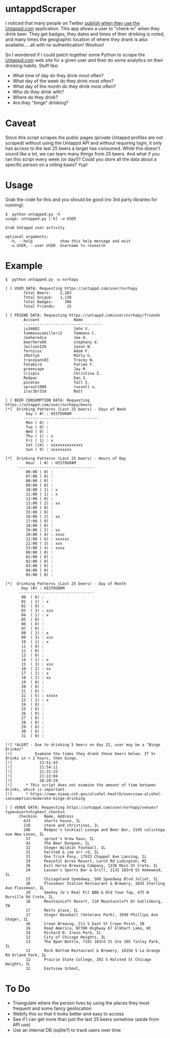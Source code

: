 # untappdScraper
I noticed that many people on Twitter [publish when they use the Untappd.com](https://www.google.com/search?num=100&newwindow=1&q=untappd+%22i+just+earned%22+site%3Atwitter.com&oq=untappd+%22i+just+earned%22+site%3Atwitter.com&gs_l=serp.3...4164.7850.0.8239.9.9.0.0.0.0.140.679.6j2.8.0....0...1c.1.64.serp..1.3.259...33i160k1j33i21k1.7lDTNQbSBAk) application. This app allows a user to "check-in" when they drink beer. They get badges, they dates and times of their drinking is noted, and many times the geographic location of where they drank is also available.....all with no authentication! Woohoo!

So I wondered if I could patch together some Python to scrape the [Untappd.com](http://untappd.com) web site for a given user and then do some analytics on their drinking habits. Stuff like:
* What time of day do they drink most often?
* What day of the week do they drink most often?
* What day of the month do they drink most often?
* Who do they drink with?
* Where do they drink?
* Are they "binge" drinking?

# Caveat
Since this script scrapes the public pages (private Untappd profiles are not scraped) without using the Untappd API and without requiring login, it only has access to the last 25 beers a target has consumed. While this doesn't sound like a lot, we can learn many things from 25 beers. And what if you ran this script every week (or day!)? Could you store all the data about a specific person on a rolling basis? Yup!

# Usage
Grab the code for this and you should be good (no 3rd party libraries for running).

```
$  python untapped.py -h
usage: untapped.py [-h] -u USER

Grab Untappd user activity

optional arguments:
  -h, --help            show this help message and exit
  -u USER, --user USER  Username to research
```

# Example

```
$  python untapped.py -u nvrhapy

[ ] USER DATA: Requesting https://untappd.com/user/nvrhapy
        Total Beers:    2,263
        Total Unique:   1,138
        Total Badges:     396
        Total Friends:     15

[ ] FRIEND DATA: Requesting https://untappd.com/user/nvrhapy/friends
        Account               Name
        ----------------------------------
        jv34682               John V.
        tommasocamilleri2     Tommaso C.
        Joeheredia            Joe H.
        beerhere89            stephany d.
        Jwilson126            Jason W.
        fernicus              Adam F.
        1MattyG               Matty G.
        traceyann83           Tracey N.
        Fatabird              Fatima F.
        greencape             Jay M.
        crispix               Christina Z.
        Redpac                Dan S.
        pinatax               Tall S.
        sprout1880            russell u.
        1rar3br33d            Matt

[ ] BEER CONSUMPTION DATA: Requesting https://untappd.com/user/nvrhapy/beers
[*]  Drinking Patterns (Last 25 beers) - Days of Week
         Day ( #) : HISTOGRAM
        ---------------------------------
         Mon ( 0) :
         Tue ( 0) :
         Wed ( 0) :
         Thu ( 1) : x
         Fri ( 1) : x
         Sat (14) : xxxxxxxxxxxxxx
         Sun ( 9) : xxxxxxxxx

[*]  Drinking Patterns (Last 25 beers) - Hours of Day
         Hour  ( #) : HISTOGRAM
      ---------------------------------
         06:00 ( 0) :
         07:00 ( 0) :
         08:00 ( 0) :
         09:00 ( 0) :
         10:00 ( 1) : x
         11:00 ( 1) : x
         12:00 ( 0) :
         13:00 ( 2) : xx
         14:00 ( 0) :
         15:00 ( 0) :
         16:00 ( 2) : xx
         17:00 ( 0) :
         18:00 ( 0) :
         19:00 ( 2) : xx
         20:00 ( 4) : xxxx
         21:00 ( 6) : xxxxxx
         22:00 ( 3) : xxx
         23:00 ( 4) : xxxx
         00:00 ( 0) :
         01:00 ( 0) :
         02:00 ( 0) :
         03:00 ( 0) :
         04:00 ( 0) :
         05:00 ( 0) :

[*]  Drinking Patterns (Last 25 beers) - Day of Month
       Day (#) : HISTOGRAM
      ---------------------------------
       00  ( 0) :
       01  ( 1) : x
       02  ( 0) :
       03  ( 3) : xxx
       04  ( 1) : x
       05  ( 0) :
       06  ( 0) :
       07  ( 0) :
       08  ( 1) : x
       09  ( 3) : xxx
       10  ( 1) : x
       11  ( 0) :
       12  ( 0) :
       13  ( 0) :
       14  ( 1) : x
       15  ( 3) : xxx
       16  ( 2) : xx
       17  ( 1) : x
       18  ( 2) : xx
       19  ( 0) :
       20  ( 0) :
       21  ( 0) :
       22  ( 5) : xxxxx
       23  ( 1) : x
       24  ( 0) :
       25  ( 0) :
       26  ( 0) :
       27  ( 0) :
       28  ( 0) :
       29  ( 0) :
       30  ( 0) :
       31  ( 0) :

[!] *ALERT - Due to drinking 5 beers on day 22, user may be a "Binge Drinker"
[!]          Examine the times they drank these beers below. If 5+ drinks in < 2 hours, then binge.
[!]            23:51:43
[!]            21:54:11
[!]            21:31:33
[!]            21:22:04
[!]            20:29:19
[!]      * This script does not examine the amount of time between drinks, which is important.
[!]      * https://www.niaaa.nih.gov/alcohol-health/overview-alcohol-consumption/moderate-binge-drinking

[ ] VENUE DATA: Requesting https://untappd.com/user/nvrhapy/venues?type=&sort=highest_checkin
      Checkins   Name, Address
        633      shorts house, IL
        218      steve and christinas, IL
        106      Redpac's Cocktail Lounge and Beer Bar, 2145 calistoga ave New Lenox, IL
         57      sprout's brew haus, IL
         42      The Beer Dungeon, IL
         32      Steger Wildcat Football, IL
         31      halsted & joe orr rd, IL
         31      One Trick Pony, 17933 Chappel Ave Lansing, IL
         29      Peaceful Acres Resort, Larch Rd Ludington, MI
         26      Evil Horse Brewing Company, 1336 Main St Crete, IL
         24      Lassen's Sports Bar & Grill, 2131 183rd St Homewood, IL
         23      Chicagoland Speedway, 500 Speedway Blvd Joliet, IL
         20      Flossmoor Station Restaurant & Brewery, 1035 Sterling Ave Flossmoor, IL
         19      Smokey Jo's Real Pit BBQ & Old Town Tap, 475 W Burville Rd Crete, IL
         18      MountainLoft Resort, 110 Mountainloft Dr Gatlinburg, TN
         17      Matts place, IL
         17      Steger Baseball (Veterans Park), 3599 Phillips Ave Steger, IL
         16      Crown Brewing, 211 S East St Crown Point, IN
         16      Road America, N7390 Highway 67 Elkhart Lake, WI
         14      Richard D. Irwin Park, IL
         13      City of Chicago Heights, IL
         13      The Open Bottle, 7101 183rd St Ste 105 Tinley Park, IL
         13      Rock Bottom Restaurant & Brewery, 16156 S La Grange Rd Orland Park, IL
         12      Prairie State College, 202 S Halsted St Chicago Heights, IL
         12      Eastview School,
```

# To Do
* Triangulate where the person lives by using the places they most frequent and some fancy geolocation
* Webify this so that it looks better and easy to access
* See if I can get more than just the last 25 beers somehow (aside from API use)
* Use an internal DB (sqlite?) to track users over time

